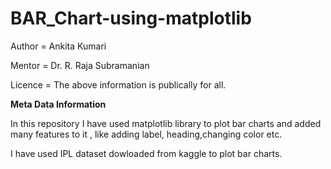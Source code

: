 # BAR_Chart-using-matplotlib

Author = Ankita Kumari

Mentor = Dr. R. Raja Subramanian

Licence = The above information is publically for all.

**Meta Data Information**

In this repository I have used matplotlib library to plot bar charts and added many features to it , like adding label, heading,changing color etc.

I have used IPL dataset dowloaded from kaggle to plot bar charts.
